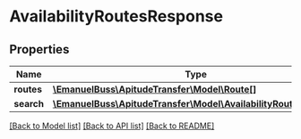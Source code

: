 # AvailabilityRoutesResponse

## Properties
Name | Type | Description | Notes
------------ | ------------- | ------------- | -------------
**routes** | [**\EmanuelBuss\ApitudeTransfer\Model\Route[]**](Route.md) | Routes list | [optional] 
**search** | [**\EmanuelBuss\ApitudeTransfer\Model\AvailabilityRoutesRequest**](AvailabilityRoutesRequest.md) |  | 

[[Back to Model list]](../../README.md#documentation-for-models) [[Back to API list]](../../README.md#documentation-for-api-endpoints) [[Back to README]](../../README.md)

